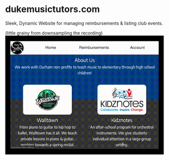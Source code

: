 # dukemusictutors.com
Sleek, Dynamic Website for managing reimbursements & listing club events.

(little grainy from downsampling the recording)
![Website Video](demo.gif)
